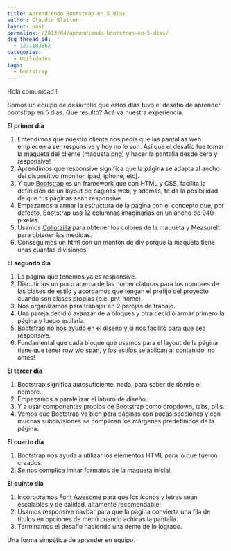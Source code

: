 ```yaml
---
title: Aprendiendo Bootstrap en 5 días
author: Claudia Blatter
layout: post
permalink: /2013/04/aprendiendo-bootstrap-en-5-dias/
dsq_thread_id:
  - 1231183862
categories:
  - Utilidades
tags:
  - bootstrap
---
```

Hola comunidad !

Somos un equipo de desarrollo que estos días tuvo el desafío de aprender bootstrap en 5 días. Qué resultó? Acá va nuestra experiencia:

**El primer día**

  1. Entendimos que nuestro cliente nos pedía que las pantallas web empiecen a ser responsive y hoy no lo son. Así que el desafío fue tomar la maqueta del cliente (maqueta.png) y hacer la pantalla desde cero y responsive!
  2. Aprendimos que responsive significa que la página se adapta al ancho del dispositivo (monitor, ipad, iphone, etc).
  3. Y que [Bootstrap][1] es un framework que con HTML y CSS, facilita la definición de un layout de páginas web, y además, te da la posibilidad de que tus páginas sean responsive.
  4. Empezamos a armar la estructura de la página con el concepto que, por defecto, Bootstrap usa 12 columnas imaginarias en un ancho de 940 pixeles.
  5. Usamos [Collorzilla][2] para obtener los colores de la maqueta y MeasureIt para obtener las medidas.
  6. Conseguimos un html con un montón de div porque la maqueta tiene unas cuantas divisiones!

**El segundo día**

  1. La página que tenemos ya es responsive.
  2. Discutimos un poco acerca de las nomenclaturas para los nombres de las clases de estilo y acordamos que tengan el prefijo del proyecto cuando son clases propias (p.e. pnt-home).
  3. Nos organizamos para trabajar en 2 parejas de trabajo.
  4. Una pareja decidió avanzar de a bloques y otra decidió armar primero la página y luego estilarla.
  5. Bootstrap no nos ayudó en el diseño y si nos facilitó para que sea responsive.
  6. Fundamental que cada bloque que usamos para el layout de la página tiene que tener row y/o span, y los estilos se aplican al contenido, no antes!

**El tercer día**

  1. Bootstrap significa autosuficiente, nada, para saber de dónde el nombre.
  2. Empezamos a paralelizar el laburo de diseño.
  3. Y a usar componentes propios de Bootstrap como dropdown, tabs, pills.
  4. Vemos que Bootstrap va bien para páginas con pocas secciones y con muchas subdivisiones se complican los márgenes predefinidos de la página.

**El cuarto día**

  1. Bootstrap nos ayuda a utilizar los elementos HTML para lo que fueron creados.
  2. Se nos complica imitar formatos de la maqueta inicial.

**El quinto día**

  1. Incorporamos [Font Awesome][3] para que los íconos y letras sean escalables y de calidad, altamente recomendable!
  2. Usamos responsive navbar para que la página convierta una fila de títulos en opciones de menú cuando achicas la pantalla.
  3. Terminamos el desafío haciendo una demo de lo logrado.

Una forma simpática de aprender en equipo.

 [1]: http://twitter.github.io/bootstrap/
 [2]: http://www.colorzilla.com/
 [3]: http://fortawesome.github.io/Font-Awesome/